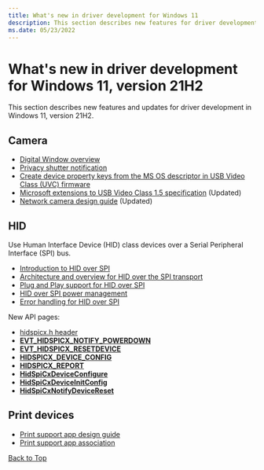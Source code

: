 ```yaml
---
title: What's new in driver development for Windows 11
description: This section describes new features for driver development in Windows 11.
ms.date: 05/23/2022
---
```


# <a name="top"></a>What's new in driver development for Windows 11, version 21H2

This section describes new features and updates for driver development in Windows 11, version 21H2.

## Camera

- [Digital Window overview](./stream/digital-window-overview.md)
- [Privacy shutter notification](./stream/privacy-shutter-notification.md)
- [Create device property keys from the MS OS descriptor in USB Video Class (UVC) firmware](./stream/create-camera-device-property-keys-from-ms-os-descriptor.md)
- [Microsoft extensions to USB Video Class 1.5 specification](./stream/uvc-extensions-1-5.md) (Updated)
- [Network camera design guide](./stream/network-camera-design-guide.md) (Updated)

## HID

Use Human Interface Device (HID) class devices over a Serial Peripheral Interface (SPI) bus.

- [Introduction to HID over SPI](./hid/hid-over-spi.md)
- [Architecture and overview for HID over the SPI transport](./hid/architecture-and-overview-for-spi.md)
- [Plug and Play support for HID over SPI](./hid/plug-and-play-for-spi.md)
- [HID over SPI power management](./hid/power-management-over-spi.md)
- [Error handling for HID over SPI](./hid/error-handling-for-spi.md)

New API pages:

- [hidspicx.h header](/windows-hardware/drivers/ddi/hidspicx)
- [**EVT_HIDSPICX_NOTIFY_POWERDOWN**](/windows-hardware/drivers/ddi/hidspicx/nc-hidspicx-evt_hidspicx_notify_powerdown)
- [**EVT_HIDSPICX_RESETDEVICE**](/windows-hardware/drivers/ddi/hidspicx/nc-hidspicx-evt_hidspicx_resetdevice)
- [**HIDSPICX_DEVICE_CONFIG**](/windows-hardware/drivers/ddi/hidspicx/ns-hidspicx-hidspicx_device_config)
- [**HIDSPICX_REPORT**](/windows-hardware/drivers/ddi/hidspicx/ns-hidspicx-hidspicx_report)
- [**HidSpiCxDeviceConfigure**](/windows-hardware/drivers/ddi/hidspicx/nf-hidspicx-hidspicxdeviceconfigure)
- [**HidSpiCxDeviceInitConfig**](/windows-hardware/drivers/ddi/hidspicx/nf-hidspicx-hidspicxdeviceinitconfig)
- [**HidSpiCxNotifyDeviceReset**](/windows-hardware/drivers/ddi/hidspicx/nf-hidspicx-hidspicxnotifydevicereset)

## Print devices

- [Print support app design guide](./devapps/print-support-app-design-guide.md)
- [Print support app association](./devapps/print-support-app-association.md)

[Back to Top](#top)
